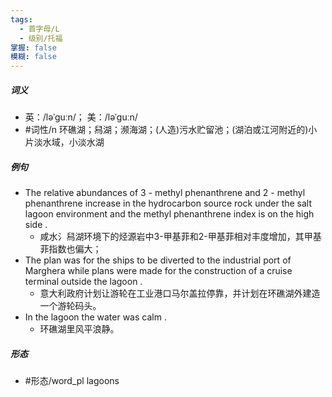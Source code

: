```yaml
---
tags:
  - 首字母/L
  - 级别/托福
掌握: false
模糊: false
---
```

##### 词义
- 英：/ləˈɡuːn/； 美：/ləˈɡuːn/
- #词性/n  环礁湖；舄湖；濒海湖；(人造)污水贮留池；(湖泊或江河附近的)小片淡水域，小淡水湖
##### 例句
- The relative abundances of 3 - methyl phenanthrene and 2 - methyl phenanthrene increase in the hydrocarbon source rock under the salt lagoon environment and the methyl phenanthrene index is on the high side .
	- 咸水氵舄湖环境下的烃源岩中3-甲基菲和2-甲基菲相对丰度增加，其甲基菲指数也偏大；
- The plan was for the ships to be diverted to the industrial port of Marghera while plans were made for the construction of a cruise terminal outside the lagoon .
	- 意大利政府计划让游轮在工业港口马尔盖拉停靠，并计划在环礁湖外建造一个游轮码头。
- In the lagoon the water was calm .
	- 环礁湖里风平浪静。
##### 形态
- #形态/word_pl lagoons
